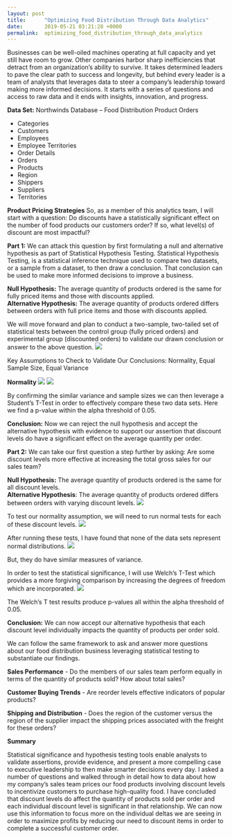 ```yaml
---
layout: post
title:      "Optimizing Food Distribution Through Data Analytics"
date:       2019-05-21 03:21:28 +0000
permalink:  optimizing_food_distribution_through_data_analytics
---
```



Businesses can be well-oiled machines operating at full capacity and yet still have room to grow. Other companies harbor sharp inefficiencies that detract from an organization’s ability to survive. It takes determined leaders to pave the clear path to success and longevity, but behind every leader is a team of analysts that leverages data to steer a company’s leadership toward making more informed decisions. It starts with a series of questions and access to raw data and it ends with insights, innovation, and progress.
 
**Data Set:** Northwinds Database – Food Distribution Product Orders
* Categories
* Customers
* Employees
* Employee Territories
* Order Details
* Orders
* Products
* Region
* Shippers
* Suppliers
* Territories
 
**Product Pricing Strategies**
So, as a member of this analytics team, I will start with a question:
Do discounts have a statistically significant effect on the number of food products our customers order? If so, what level(s) of discount are most impactful?
 
**Part 1:**
We can attack this question by first formulating a null and alternative hypothesis as part of Statistical Hypothesis Testing. Statistical Hypothesis Testing, is a statistical inference technique used to compare two datasets, or a sample from a dataset, to then draw a conclusion. That conclusion can be used to make more informed decisions to improve a business.

**Null Hypothesis:** The average quantity of products ordered is the same for fully priced items and those with discounts applied.
<br>
**Alternative Hypothesis:** The average quantity of products ordered differs between orders with full price items and those with discounts applied.

We will move forward and plan to conduct a two-sample, two-tailed set of statistical tests between the control group (fully priced orders) and experimental group (discounted orders) to validate our drawn conclusion or answer to the above question.
![](https://imgur.com/REVFctY)

Key Assumptions to Check to Validate Our Conclusions:
Normality, Equal Sample Size, Equal Variance

**Normality**
![](https://imgur.com/lu2ld7o)
![](https://imgur.com/WWJXNEc)
 
By confirming the similar variance and sample sizes we can then leverage a Student’s T-Test in order to effectively compare these two data sets. Here we find a p-value within the alpha threshold of 0.05. 
 
**Conclusion:**
Now we can reject the null hypothesis and accept the alternative hypothesis with evidence to support our assertion that discount levels do have a significant effect on the average quantity per order.

**Part 2:**
We can take our first question a step further by asking: Are some discount levels more effective at increasing the total gross sales for our sales team?
 
**Null Hypothesis:** The average quantity of products ordered is the same for all discount levels.
<br>
**Alternative Hypothesis**: The average quantity of products ordered differs between orders with varying discount levels.
 ![](https://imgur.com/yezGZN5)
 
To test our normality assumption, we will need to run normal tests for each of these discount levels. 
![](https://imgur.com/vuQQ7fZ)
 
After running these tests, I have found that none of the data sets represent normal distributions. 
![](https://imgur.com/z7rGANW)
 
But, they do have similar measures of variance.
 
In order to test the statistical significance, I will use Welch’s T-Test which provides a more forgiving comparison by increasing the degrees of freedom which are incorporated. 
![](https://imgur.com/UTUGjjn)
 
The Welch’s T test results produce p-values all within the alpha threshold of 0.05. 

**Conclusion:**
We can now accept our alternative hypothesis that each discount level individually impacts the quantity of products per order sold.
 
We can follow the same framework to ask and answer more questions about our food distribution business leveraging statistical testing to substantiate our findings.
 
**Sales Performance** - Do the members of our sales team perform equally in terms of the quantity of products sold? How about total sales?
 
**Customer Buying Trends** - Are reorder levels effective indicators of popular products?
 
**Shipping and Distribution** - Does the region of the customer versus the region of the supplier impact the shipping prices associated with the freight for these orders?

**Summary**

Statistical significance and hypothesis testing tools enable analysts to validate assertions, provide evidence, and present a more compelling case to executive leadership to then make smarter decisions every day. I asked a number of questions and walked through in detail how to data about how my company’s sales team prices our food products involving discount levels to incentivize customers to purchase high-quality food. I have concluded that discount levels do affect the quantity of products sold per order and each individual discount level is significant in that relationship. We can now use this information to focus more on the individual deltas we are seeing in order to maximize profits by reducing our need to discount items in order to complete a successful customer order. 

